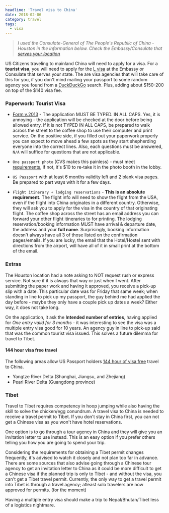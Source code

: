 ```yaml
---
headline: 'Travel visa to China'
date: 2018-02-06
category: travel
tags:
  - visa
---
```


> _I used the Consulate-General of The People's Republic of China - Houston in the information below. Check the Embassy/Consulate that [serves your location]_

US Citizens traveling to mainland China will need to apply for a visa. For a **tourist visa**, you will need to apply for the [L visa] at the Embassy or Consulate that serves your state. The are visa agencies that will take care of this for you, if you don't mind mailing your passport to some random agency you found from a [DuckDuckGo] search. Plus, adding about $150-200 on top of the $140 visa fee.


### **Paperwork: Tourist Visa**

- [Form v.2013] - The application MUST BE TYPED. IN ALL CAPS. Yes, it is annoying - the application will be checked at the door before being allowed entry. If it is not TYPED IN ALL CAPS, be prepared to walk across the street to the coffee shop to use their computer and print service. On the positive side, if you filled out your paperwork properly you can expect to move ahead a few spots as they start shepherding everyone into the correct lines. Also, each questions must be answered, `N/A` will suffice for questions that are not applicable.

- `One passport photo` (CVS makes this painless) - must meet [requirements], if not, it's $10 to re-take it in the photo booth in the lobby.

- `US Passport` with at least 6 months validity left and 2 blank visa pages. Be prepared to part ways with it for a few days.

- `Flight itinerary + lodging reservations` - **This is an absolute requirement.** The flight info will need to show the flight from the USA, even if the flight into China originates in a different country. Otherwise, they will ask you to apply for the visa in the country of that originating flight. The coffee shop across the street has an email address you can forward your other flight itineraries to for printing. The lodging reservation/booking information MUST have arrival & departure date, the address and your **full name**. Surprisingly, booking information doesn't always have all 3 of those listed on the confirmation pages/emails. If you are lucky, the email that the Hotel/Hostel sent with directions from the airport, will have all of it in small print at the bottom of the email. 


### **Extras**

The Houston location had a note asking to NOT request rush or express service. Not sure if it is always that way or just when I went. After submitting the paper work and having it approved, you receive a pick-up slip with a date. This particular date was for Friday that same week; when standing in line to pick up my passport, the guy behind me had applied the day before - maybe they only have a couple pick up dates a week? Either way, it does not take long.

On the application, it ask the **Intended number of entries**, having applied for _One entry valid for 3 months_ - it was interesting to see the visa was a multiple entry visa good for 10 years. An agency guy in line to pick-up said that was the common tourist visa issued. This solves a future dilemma for travel to Tibet.


#### **144 hour visa free travel**

The following areas allow US Passport holders [144 hour of visa free] travel to China.

- Yangtze River Delta (Shanghai, Jiangsu, and Zhejiang)
- Pearl River Delta (Guangdong province)


### **Tibet**

Travel to Tibet requires competency in hoop jumping while also having the skill to solve the chicken/egg conundrum. A travel visa to China is needed to receive a travel permit to Tibet. If you don't stay in China first, you can not get a Chinese visa as you won't have hotel reservations. 

One option is to go through a tour agency in China and they will give you an invitation letter to use instead. This is an easy option if you prefer others telling you how you are going to spend your trip. 

Considering the requirements for obtaining a Tibet permit changes frequently, it's advised to watch it closely and not plan too far in advance. There are some sources that also advise going through a Chinese tour agency to get an invitation letter to China as it could be more difficult to get a Chinese visa if the planned trip is only to Tibet - and without the visa, you can't get a Tibet travel permit. Currently, the only way to get a travel permit into Tibet is through a travel agency; atleast solo travelers are now approved for permits. (for the moment)

Having a multiple entry visa should make a trip to Nepal/Bhutan/Tibet less of a logistics nightmare.



[serves your location]: http://www.china-embassy.org/eng/zmzlljs/t84229.htm
[L visa]: http://houston.china-consulate.org/eng/vp/zgqz/t1251843.htm#L
[Form v.2013]: http://houston.china-consulate.org/chn/zjfws/bgxz/P020170315251424277685.pdf
[requirements]: http://houston.china-consulate.org/eng/vp/zgqz/t1448271.htm
[DuckDuckGo]: https://duckduckgo.com
[144 hour of visa free]: http://www.chinadiscovery.com/chinese-visa/144-hour-visa-free.html